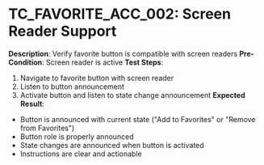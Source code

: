 # TC_FAVORITE_ACC_002: Screen Reader Support

**Description**: Verify favorite button is compatible with screen readers
**Pre-Condition**: Screen reader is active
**Test Steps**:
1. Navigate to favorite button with screen reader
2. Listen to button announcement
3. Activate button and listen to state change announcement
**Expected Result**:
- Button is announced with current state ("Add to Favorites" or "Remove from Favorites")
- Button role is properly announced
- State changes are announced when button is activated
- Instructions are clear and actionable
